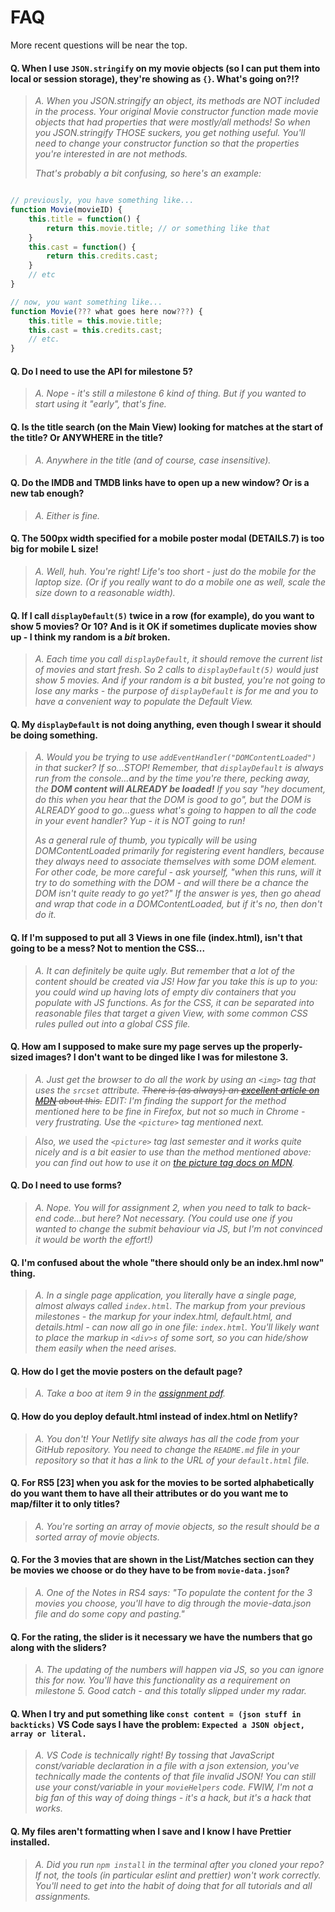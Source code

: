# FAQ

More recent questions will be near the top.

#### Q. When I use `JSON.stringify` on my movie objects (so I can put them into local or session storage), they're showing as `{}`. What's going on?!?

> _A. When you JSON.stringify an object, its methods are NOT included in the process. Your original Movie constructor function made movie objects that had properties that were mostly/all methods! So when you JSON.stringify THOSE suckers, you get nothing useful. You'll need to change your constructor function so that the properties you're interested in are not methods._
> 
> _That's probably a bit confusing, so here's an example:_

```js

// previously, you have something like...
function Movie(movieID) {
    this.title = function() {
        return this.movie.title; // or something like that
    }
    this.cast = function() {
        return this.credits.cast;
    }
    // etc
}

// now, you want something like...
function Movie(??? what goes here now???) {
    this.title = this.movie.title;
    this.cast = this.credits.cast;
    // etc.
}

```


#### Q. Do I need to use the API for milestone 5?

> _A. Nope - it's still a milestone 6 kind of thing. But if you wanted to start using it "early", that's fine._

#### Q. Is the title search (on the Main View) looking for matches at the start of the title? Or ANYWHERE in the title?

> _A. Anywhere in the title (and of course, case insensitive)._

#### Q. Do the IMDB and TMDB links have to open up a new window? Or is a new tab enough?

> _A. Either is fine._

#### Q. The 500px width specified for a mobile poster modal (DETAILS.7) is too big for mobile L size!

> _A. Well, huh. You're right! Life's too short - just do the mobile for the laptop size. (Or if you really want to do a mobile one as well, scale the size down to a reasonable width)._


#### Q. If I call `displayDefault(5)` twice in a row (for example), do you want to show 5 movies? Or 10? And is it OK if sometimes duplicate movies show up - I think my random is a _bit_ broken.

> _A. Each time you call `displayDefault`, it should remove the current list of movies and start fresh. So 2 calls to `displayDefault(5)` would just show 5 movies. And if your random is a bit busted, you're not going to lose any marks - the purpose of `displayDefault` is for me and you to have a convenient way to populate the Default View._



#### Q. My `displayDefault` is not doing anything, even though I **swear** it should be doing **something**.

> _A. Would you be trying to use `addEventHandler("DOMContentLoaded")` in that sucker? If so...STOP! Remember, that `displayDefault` is always run from the console...and by the time you're there, pecking away, the **DOM content will ALREADY be loaded!** If you say "hey document, do this when you hear that the DOM is good to go", but the DOM is ALREADY good to go...guess what's going to happen to all the code in your event handler? Yup - it is NOT going to run!_
>   
> _As a general rule of thumb, you typically will be using DOMContentLoaded primarily for registering event handlers, because they always need to associate themselves with some DOM element. For other code, be more careful - ask yourself, "when this runs, will it try to do something with the DOM - and will there be a chance the DOM isn't quite ready to go yet?" If the answer is yes, then go ahead and wrap that code in a DOMContentLoaded, but if it's no, then don't do it._


#### Q. If I'm supposed to put all 3 Views in one file (index.html), isn't that going to be a mess? Not to mention the CSS...

> _A. It can definitely be quite ugly. But remember that a lot of the content should be created via JS! How far you take this is up to you: you could wind up having lots of empty div containers that you populate with JS functions. As for the CSS, it can be separated into reasonable files that target a given View, with some common CSS rules  pulled out into a global CSS file._


#### Q. How am I supposed to make sure my page serves up the properly-sized images? I don't want to be dinged like I was for milestone 3.

> _A. Just get the browser to do all the work by using an `<img>` tag that uses the `srcset` attribute. ~~There is (as always) an [excellent article on MDN](https://developer.mozilla.org/en-US/docs/Learn/HTML/Multimedia_and_embedding/Responsive_images#resolution_switching_different_sizes) about this.~~ EDIT: I'm finding the support for the method mentioned here to be fine in Firefox, but not so much in Chrome - very frustrating. Use the `<picture>` tag mentioned next._

> _Also, we used the `<picture>` tag last semester and it works quite nicely and is a bit easier to use than the method mentioned above: you can find out how to use it on [the picture tag docs on MDN](https://developer.mozilla.org/en-US/docs/Web/HTML/Element/picture)._


#### Q. Do I need to use forms?

> _A. Nope. You will for assignment 2, when you need to talk to back-end code...but here? Not necessary. (You could use one if you wanted to change the submit behaviour via JS, but I'm not convinced it would be worth the effort!)_ 

#### Q. I'm confused about the whole "there should only be an index.hml now" thing.

> _A. In a single page application, you literally have a single page, almost always called `index.html`. The markup from your previous milestones - the markup for your index.html, default.html, and details.html - can now all go in one file: `index.html`. You'll likely want to place the markup in `<div>s` of some sort, so you can hide/show them easily when the need arises._ 

#### Q. How do I get the movie posters on the default page?

> _A. Take a boo at item 9 in the [assignment pdf](comp-3512-asg-1-winter-2020-current.pdf)._ 


#### Q. How do you deploy default.html instead of index.html on Netlify?

> _A. You don't! Your Netlify site always has all the code from your GitHub repository. You need to change the `README.md` file in your repository so that it has a link to the URL of your `default.html` file._ 

#### Q. For RS5 [23] when you ask for the movies to be sorted alphabetically do you want them to have all their attributes or do you want me to map/filter it to only titles?

> _A. You're sorting an array of movie objects, so the result should be a sorted array of movie objects._ 

#### Q.  For the 3 movies that are shown in the List/Matches section can they be movies we choose or do they have to be from `movie-data.json`?

> _A. One of the Notes in RS4 says: "To populate the content for the 3 movies you choose, you'll have to dig through the movie-data.json file and do some copy and pasting."_ 

#### Q. For the rating, the slider is it necessary we have the numbers that go along with the sliders?

> _A. The updating of the numbers will happen via JS, so you can ignore this for now. You'll have this functionality as a requirement on milestone 5. Good catch - and this totally slipped under my radar._ 

#### Q. When I try and put something like `const content = (json stuff in backticks)` VS Code says I have the problem: `Expected a JSON object, array or literal.`

> _A. VS Code is technically right! By tossing that JavaScript const/variable declaration in a file with a json extension, you've technically made the contents of that file invalid JSON! You can still use your const/variable in your `movieHelpers` code. FWIW, I'm not a big fan of this way of doing things - it's a hack, but it's a hack that works._ 

#### Q. My files aren't formatting when I save and I know I have Prettier installed.

>_A. Did you run `npm install` in the terminal after you cloned your repo? If not, the tools (in particular eslint and prettier) won't work correctly. You'll need to get into the habit of doing that for all tutorials and all assignments._ 
